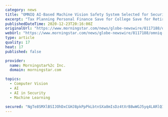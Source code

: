 ```yaml
---
category: news
title: "OMNIQ AI-Based Machine Vision Safety System Selected for Security and Protection of a Non-U.S. Government Leader"
excerpt: "Tax Planning Personal Finance Save for College Save for Retirement Invest in Retirement Research Mutual Funds Stocks ETFs Bonds Best Investments"
publishedDateTime: 2020-12-23T20:16:00Z
originalUrl: "https://www.morningstar.com/news/globe-newswire/8117188/omniq-ai-based-machine-vision-safety-system-selected-for-security-and-protection-of-a-non-us-government-leader"
webUrl: "https://www.morningstar.com/news/globe-newswire/8117188/omniq-ai-based-machine-vision-safety-system-selected-for-security-and-protection-of-a-non-us-government-leader"
type: article
quality: 17
heat: 17
published: false

provider:
  name: Morningstar%2c Inc.
  domain: morningstar.com

topics:
  - Computer Vision
  - AI
  - AI in Security
  - Machine Learning

secured: "NgTe8SMXlBSIJOhDxCGHJ8pkPpPkLbtnSXa8mIsDz4tXrB8wWGJ5yq4LARlQ1LaCF1+zD2ubtlmOtEIUe1fH5jrVf060ecjUuYZePDvhHfSebJqcmZ7E85oiyaGOHfBodrZbubCIKjw7T+wq0QmMpB64ecCs1nj0Od/ZhNJnPqTbIUim2NyOOkyC6lIXzfckv+M8x2fqEK0s+BpfwPc4YJCrs3eIrwVKh4FUngDJ5/7euA+Tu0l7zOjSLIttzcEtpPo+BHEAcfuNXCQK5t4RPuH2eOp3dZay6lC5+CnfYv7cgrDYpHZ/gOwLTYm9+ujVOLShFl4YvKWCz7if6nNqC9J40GKnNtw+VWKKOtAgxZk=;FtHVZkNnq7n7PM2cAFMtuQ=="
---
```


